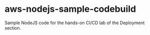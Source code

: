 # aws-nodejs-sample-codebuild
Sample NodeJS code for the hands-on CI/CD lab of the Deployment section.
